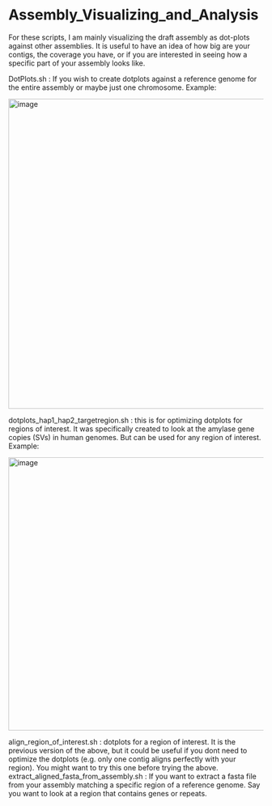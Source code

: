 # Assembly_Visualizing_and_Analysis
For these scripts, I am mainly visualizing the draft assembly as dot-plots against other assemblies. It is useful to have an idea of how big are your contigs, the coverage you have, or if you are interested in seeing how a specific part of your assembly looks like.

DotPlots.sh : If you wish to create dotplots against a reference genome for the entire assembly or maybe just one chromosome. 
Example:


<img width="613" alt="image" src="https://github.com/user-attachments/assets/26acdcd8-bfa9-4abf-8a5e-ce404a50c4c7">


dotplots_hap1_hap2_targetregion.sh : this is for optimizing dotplots for regions of interest. It was specifically created to look at the amylase gene copies (SVs) in human genomes. But can be used for any region of interest. 
Example:


<img width="540" alt="image" src="https://github.com/user-attachments/assets/cde295af-7884-4186-91f5-513666219aae">


align_region_of_interest.sh : dotplots for a region of interest. It is the previous version of the above, but it could be useful if you dont need to optimize the dotplots (e.g. only one contig aligns perfectly with your region). You might want to try this one before trying the above.
extract_aligned_fasta_from_assembly.sh : If you want to extract a fasta file from your assembly matching a specific region of a reference genome. Say you want to look at a region that contains genes or repeats. 

